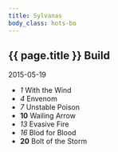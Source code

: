 ```yaml
---
title: Sylvanas
body_class: hots-bo
---
```


## {{ page.title }} Build
2015-05-19

-   _1_  With the Wind
-   _4_  Envenom
-   _7_  Unstable Poison
- __10__ Wailing Arrow
-  _13_  Evasive Fire
-  _16_  Blod for Blood
- __20__ Bolt of the Storm

































